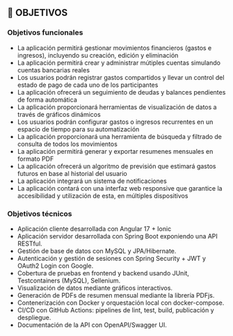 ## 🎯 OBJETIVOS

### Objetivos funcionales 
- La aplicación permitirá gestionar movimientos financieros (gastos e ingresos), incluyendo su creación, edición y eliminación
- La aplicación permitirá crear y administrar mútiples cuentas simulando cuentas bancarias reales
- Los usuarios podrán registrar gastos compartidos y llevar un control del estado de pago de cada uno de los participantes
- La aplicación ofrecerá un seguimiento de deudas y balances pendientes de forma automática 
- La aplicación proporcionará herramientas de visualización de datos a través de gráficos dinámicos
- Los usuarios podrán configurar gastos o ingresos recurrentes en un espacio de tiempo para su automatización
- La aplicación proporcionará una herramienta de búsqueda y filtrado de consulta de todos los movimientos
- La aplicación permitirá generar y exportar resumenes mensuales en formato PDF 
- La aplicación ofrecerá un algoritmo de previsión que estimará gastos futuros en base al historial del usuario
- La aplicación integrará un sistema de notificaciones 
- La aplicación contará con una interfaz web responsive que garantice la accesibilidad y utilización de esta, en múltiples dispositivos

### Objetivos técnicos
- Aplicación cliente desarrollada con Angular 17 + Ionic
- Aplicación servidor desarrollada con Spring Boot exponiendo una API RESTful.  
- Gestión de base de datos con MySQL y JPA/Hibernate.  
- Autenticación y gestión de sesiones con Spring Security + JWT y OAuth2 Login con Google.  
- Cobertura de pruebas en frontend y backend usando JUnit, Testcontainers (MySQL), Sellenium.  
- Visualización de datos mediante gráficos interactivos.  
- Generación de PDFs de resumen mensual mediante la librería PDFjs.  
- Contenerización con Docker y orquestación local con docker-compose.  
- CI/CD con GitHub Actions: pipelines de lint, test, build, publicación y despliegue.  
- Documentación de la API con OpenAPI/Swagger UI.